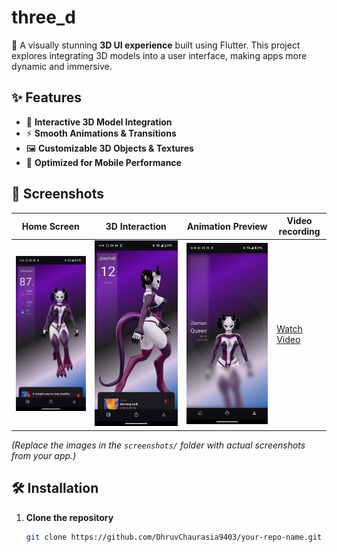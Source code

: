 # three_d

🚀 A visually stunning **3D UI experience** built using Flutter. This project explores integrating 3D models into a user interface, making apps more dynamic and immersive.

## ✨ Features
- 🎨 **Interactive 3D Model Integration**
- ⚡ **Smooth Animations & Transitions**
- 🖼️ **Customizable 3D Objects & Textures**
- 📱 **Optimized for Mobile Performance**

## 📸 Screenshots
| Home Screen                                     | 3D Interaction                           | Animation Preview                        | Video recording                               
|-------------------------------------------------|------------------------------------------|------------------------------------------|-----------------------------------------------|
| ![Screenshot 1](assets/screenshots/screen1.jpg) | ![Screenshot 2](assets/screenshots/screen2.jpg) | ![Screenshot 3](assets/screenshots/screen3.jpg) | [Watch Video](assets/screenshots/screen3.mp4) |

*(Replace the images in the `screenshots/` folder with actual screenshots from your app.)*

## 🛠️ Installation
1. **Clone the repository**
   ```bash
   git clone https://github.com/DhruvChaurasia9403/your-repo-name.git
